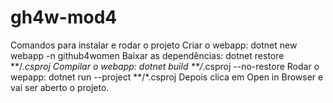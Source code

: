 # gh4w-mod4
Comandos para instalar e rodar o projeto
Criar o webapp: dotnet new webapp -n github4women
Baixar as dependências: dotnet restore **/*.csproj
Compilar o webapp: dotnet build **/*.csproj --no-restore
Rodar o wepapp: dotnet run --project **/*.csproj
Depois clica em Open in Browser e vai ser aberto o projeto.